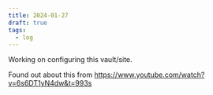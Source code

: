 ```yaml
---
title: 2024-01-27
draft: true
tags:
  - log
---
```

Working on configuring this vault/site.

Found out about this from https://www.youtube.com/watch?v=6s6DT1yN4dw&t=993s



